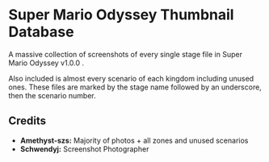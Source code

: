# Super Mario Odyssey Thumbnail Database
A massive collection of screenshots of every single stage file in Super Mario Odyssey v1.0.0 .
  
Also included is almost every scenario of each kingdom including unused ones. These files are marked by the stage name followed by an underscore, then the scenario number.

## Credits
- **Amethyst-szs:** Majority of photos + all zones and unused scenarios  
- **Schwendyj:** Screenshot Photographer  
